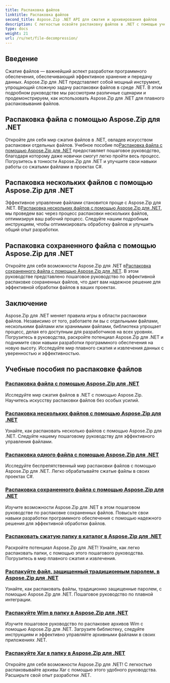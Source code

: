 ```yaml
---
title: Распаковка файлов
linktitle: Распаковка файлов
second_title: Aspose.Zip .NET API для сжатия и архивирования файлов
description: С легкостью освойте распаковку файлов в .NET с помощью учебных пособий Aspose.Zip для .NET. Научитесь эффективно обрабатывать сжатые файлы с помощью пошаговых руководств.
type: docs
weight: 21
url: /ru/net/file-decompression/
---
```



## Введение

Сжатие файлов — важнейший аспект разработки программного обеспечения, обеспечивающий эффективное хранение и передачу данных. Aspose.Zip для .NET представляет собой мощный инструмент, упрощающий сложную задачу распаковки файлов в среде .NET. В этом подробном руководстве мы рассмотрим различные сценарии и продемонстрируем, как использовать Aspose.Zip для .NET для плавного распаковывания файлов.

## Распаковка файла с помощью Aspose.Zip для .NET

Откройте для себя мир сжатия файлов в .NET, овладев искусством распаковки отдельных файлов. Учебное пособие по[Распаковка файла с помощью Aspose.Zip для .NET](./decompress-file/) предоставляет пошаговое руководство, благодаря которому даже новички смогут легко пройти весь процесс. Погрузитесь в тонкости Aspose.Zip для .NET и улучшите свои навыки работы со сжатыми файлами в проектах C#.

## Распаковка нескольких файлов с помощью Aspose.Zip для .NET

 Эффективное управление файлами становится проще с Aspose.Zip для .NET. В[Распаковка нескольких файлов с помощью Aspose.Zip для .NET](./decompress-multiple-files/), мы проведем вас через процесс распаковки нескольких файлов, оптимизируя ваш рабочий процесс. Следуйте нашим подробным инструкциям, чтобы оптимизировать обработку файлов и улучшить общий опыт разработки.

## Распаковка сохраненного файла с помощью Aspose.Zip для .NET

 Откройте для себя возможности Aspose.Zip для .NET в[Распаковка сохраненного файла с помощью Aspose.Zip для .NET](./decompress-stored-file/). В этом руководстве представлено пошаговое руководство по эффективной распаковке сохраненных файлов, что дает вам надежное решение для эффективной обработки файлов в ваших проектах.

## Заключение

Aspose.Zip для .NET меняет правила игры в области распаковки файлов. Независимо от того, работаете ли вы с отдельными файлами, несколькими файлами или хранимыми файлами, библиотека упрощает процесс, делая его доступным для разработчиков на всех уровнях. Погрузитесь в руководства, раскройте потенциал Aspose.Zip для .NET и поднимите свои навыки разработки программного обеспечения на новую высоту. Исследуйте мир плавного сжатия и извлечения данных с уверенностью и эффективностью.
## Учебные пособия по распаковке файлов
### [Распаковка файла с помощью Aspose.Zip для .NET](./decompress-file/)
Исследуйте мир сжатия файлов в .NET с помощью Aspose.Zip. Научитесь искусству распаковки файлов без особых усилий.
### [Распаковка нескольких файлов с помощью Aspose.Zip для .NET](./decompress-multiple-files/)
Узнайте, как распаковать несколько файлов с помощью Aspose.Zip для .NET. Следуйте нашему пошаговому руководству для эффективного управления файлами.
### [Распаковка одного файла с помощью Aspose.Zip для .NET](./decompress-single-file/)
Исследуйте беспрепятственный мир распаковки файлов с помощью Aspose.Zip для .NET. Легко обрабатывайте сжатые файлы в своих проектах C#.
### [Распаковка сохраненного файла с помощью Aspose.Zip для .NET](./decompress-stored-file/)
Изучите возможности Aspose.Zip для .NET в этом пошаговом руководстве по распаковке сохраненных файлов. Повысьте свои навыки разработки программного обеспечения с помощью надежного решения для эффективной обработки файлов.
### [Распаковать сжатую папку в каталог в Aspose.Zip для .NET](./decompress-compressed-folder-directory/)
Раскройте потенциал Aspose.Zip для .NET! Узнайте, как легко распаковать папки, с помощью этого пошагового руководства. Погрузитесь в мир плавного сжатия и извлечения.
### [Распакуйте файл, защищенный традиционным паролем, в Aspose.Zip для .NET](./decompress-traditionally-password-protected-file/)
Узнайте, как распаковать файлы, традиционно защищенные паролем, с помощью Aspose.Zip для .NET. Пошаговое руководство по плавной интеграции.
### [Распакуйте Wim в папку в Aspose.Zip для .NET](./decompress-wim-folder/)
Изучите пошаговое руководство по распаковке архивов Wim с помощью Aspose.Zip для .NET. Загрузите библиотеку, следуйте инструкциям и эффективно управляйте архивными файлами в своих приложениях .NET.
### [Распакуйте Xar в папку в Aspose.Zip для .NET](./decompress-xar-folder/)
Откройте для себя возможности Aspose.Zip для .NET! С легкостью распаковывайте архивы Xar с помощью этого удобного руководства. Расширьте свой опыт разработки .NET.